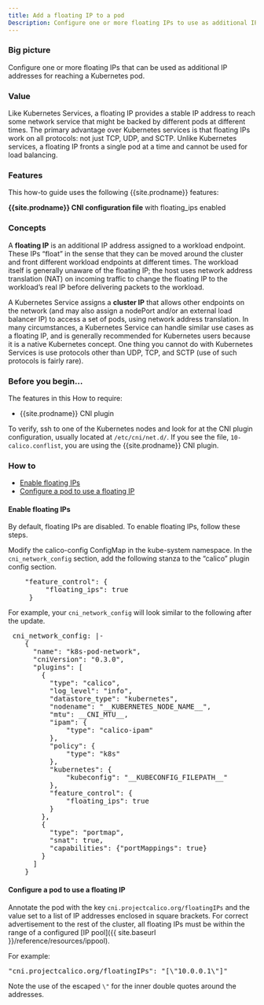 ```yaml
---
title: Add a floating IP to a pod
Description: Configure one or more floating IPs to use as additional IP addresses for reaching a Kubernetes pod.
---
```


### Big picture

Configure one or more floating IPs that can be used as additional IP addresses for reaching a Kubernetes pod.

### Value

Like Kubernetes Services, a floating IP provides a stable IP address to reach some network service that might be backed by different pods at different times.  The primary advantage over Kubernetes services is that floating IPs work on all protocols: not just TCP, UDP, and SCTP.  Unlike Kubernetes services, a floating IP fronts a single pod at a time and cannot be used for load balancing.

### Features

This how-to guide uses the following {{site.prodname}} features: 

**{{site.prodname}} CNI configuration file** with floating_ips enabled

### Concepts

A **floating IP** is an additional IP address assigned to a workload endpoint. These IPs “float” in the sense that they can be moved around the cluster and front different workload endpoints at different times.  The workload itself is generally unaware of the floating IP; the host uses network address translation (NAT) on incoming traffic to change the floating IP to the workload’s real IP before delivering packets to the workload.

A Kubernetes Service assigns a **cluster IP** that allows other endpoints on the network (and may also assign a nodePort and/or an external load balancer IP) to access a set of pods, using network address translation. In many circumstances, a Kubernetes Service can handle similar use cases as a floating IP, and is generally recommended for Kubernetes users because it is a native Kubernetes concept.  One thing you cannot do with Kubernetes Services is use protocols other than UDP, TCP, and SCTP (use of such protocols is fairly rare).

### Before you begin...

The features in this How to require: 

- {{site.prodname}} CNI plugin

To verify, ssh to one of the Kubernetes nodes and look for at the CNI plugin configuration, usually located at `/etc/cni/net.d/`.  If you see the file, `10-calico.conflist`, you are using the {{site.prodname}} CNI plugin. 

### How to

- [Enable floating IPs](#enable-floating-ips)
- [Configure a pod to use a floating IP](#configure-a-pod-to-use-a-floating-ip)

#### Enable floating IPs

By default, floating IPs are disabled. To enable floating IPs, follow these steps.

Modify the calico-config ConfigMap in the kube-system namespace. In the `cni_network_config` section, add the following stanza to the “calico” plugin config section.

<pre>
    "feature_control": {
         "floating_ips": true
     }
</pre>

For example, your `cni_network_config` will look similar to the following after the update.

<pre>
 cni_network_config: |-
    {
      "name": "k8s-pod-network",
      "cniVersion": "0.3.0",
      "plugins": [
        {
          "type": "calico",
          "log_level": "info",
          "datastore_type": "kubernetes",
          "nodename": "__KUBERNETES_NODE_NAME__",
          "mtu": __CNI_MTU__,
          "ipam": {
              "type": "calico-ipam"
          },
          "policy": {
              "type": "k8s"
          },
          "kubernetes": {
              "kubeconfig": "__KUBECONFIG_FILEPATH__"
          },
          "feature_control": {
              "floating_ips": true
          }
        },
        {
          "type": "portmap",
          "snat": true,
          "capabilities": {"portMappings": true}
        }
      ]
    }
</pre>

#### Configure a pod to use a floating IP

Annotate the pod with the key `cni.projectcalico.org/floatingIPs` and the value set to a list of IP addresses enclosed in square brackets.  For correct advertisement to the rest of the cluster, all floating IPs must be within the range of a configured [IP pool]({{ site.baseurl }}/reference/resources/ippool).

For example:

<pre>
"cni.projectcalico.org/floatingIPs": "[\"10.0.0.1\"]"
</pre>

Note the use of the escaped `\"` for the inner double quotes around the addresses.
